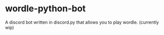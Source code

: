 # wordle-python-bot
A discord bot written in discord.py that allows you to play wordle. (currently wip)
